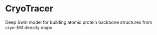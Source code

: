 # CryoTracer
Deep Swin model for building atomic protein backbone structures from cryo-EM density maps
